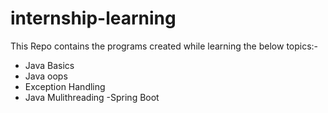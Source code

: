 # internship-learning

This Repo contains the programs created while learning the below topics:-
- Java Basics
- Java oops
- Exception Handling
- Java Mulithreading
-Spring Boot
